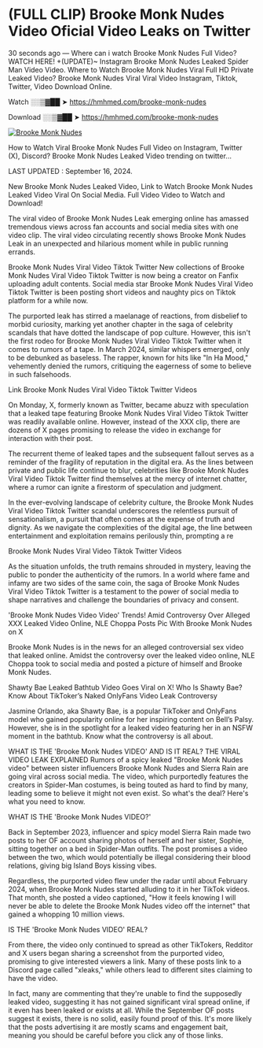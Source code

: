 # (FULL CLIP) Brooke Monk Nudes Video Oficial Video Leaks on Twitter

30 seconds ago — Where can i watch Brooke Monk Nudes Full Video? WATCH HERE! +(UPDATE)~ Instagram Brooke Monk Nudes Leaked Spider Man Video Video. Where to Watch Brooke Monk Nudes Viral Full HD Private Leaked Video? Brooke Monk Nudes Viral Viral Video Instagram, Tiktok, Twitter, Video Download Online.

Watch ░░▒▓██ ➤ https://hmhmed.com/brooke-monk-nudes

Download ░░▒▓██ ➤ https://hmhmed.com/brooke-monk-nudes

[![Brooke Monk Nudes](https://i.imgur.com/dJHk4Zq.gif)](https://hmhmed.com/brooke-monk-nudes)

How to Watch Viral Brooke Monk Nudes Full Video on Instagram, Twitter (X), Discord? Brooke Monk Nudes Leaked Video trending on twitter...

LAST UPDATED : September 16, 2024.

New Brooke Monk Nudes Leaked Video, Link to Watch Brooke Monk Nudes Leaked Video Viral On Social Media. Full Video Video to Watch and Download!

The viral video of Brooke Monk Nudes Leak emerging online has amassed tremendous views across fan accounts and social media sites with one video clip. The viral video circulating recently shows Brooke Monk Nudes Leak in an unexpected and hilarious moment while in public running errands.

Brooke Monk Nudes Viral Video Tiktok Twitter New collections of Brooke Monk Nudes Viral Video Tiktok Twitter is now being a creator on Fanfix uploading adult contents. Social media star Brooke Monk Nudes Viral Video Tiktok Twitter is been posting short videos and naughty pics on Tiktok platform for a while now.

The purported leak has stirred a maelanage of reactions, from disbelief to morbid curiosity, marking yet another chapter in the saga of celebrity scandals that have dotted the landscape of pop culture. However, this isn't the first rodeo for Brooke Monk Nudes Viral Video Tiktok Twitter when it comes to rumors of a tape. In March 2024, similar whispers emerged, only to be debunked as baseless. The rapper, known for hits like "In Ha Mood," vehemently denied the rumors, critiquing the eagerness of some to believe in such falsehoods.

Link Brooke Monk Nudes Viral Video Tiktok Twitter Videos

On Monday, X, formerly known as Twitter, became abuzz with speculation that a leaked tape featuring Brooke Monk Nudes Viral Video Tiktok Twitter was readily available online. However, instead of the XXX clip, there are dozens of X pages promising to release the video in exchange for interaction with their post.

The recurrent theme of leaked tapes and the subsequent fallout serves as a reminder of the fragility of reputation in the digital era. As the lines between private and public life continue to blur, celebrities like Brooke Monk Nudes Viral Video Tiktok Twitter find themselves at the mercy of internet chatter, where a rumor can ignite a firestorm of speculation and judgment.

In the ever-evolving landscape of celebrity culture, the Brooke Monk Nudes Viral Video Tiktok Twitter scandal underscores the relentless pursuit of sensationalism, a pursuit that often comes at the expense of truth and dignity. As we navigate the complexities of the digital age, the line between entertainment and exploitation remains perilously thin, prompting a re

Brooke Monk Nudes Viral Video Tiktok Twitter Videos

As the situation unfolds, the truth remains shrouded in mystery, leaving the public to ponder the authenticity of the rumors. In a world where fame and infamy are two sides of the same coin, the saga of Brooke Monk Nudes Viral Video Tiktok Twitter is a testament to the power of social media to shape narratives and challenge the boundaries of privacy and consent.

'Brooke Monk Nudes Video Video' Trends! Amid Controversy Over Alleged XXX Leaked Video Online, NLE Choppa Posts Pic With Brooke Monk Nudes on X

Brooke Monk Nudes is in the news for an alleged controversial sex video that leaked online. Amidst the controversy over the leaked video online, NLE Choppa took to social media and posted a picture of himself and Brooke Monk Nudes.

Shawty Bae Leaked Bathtub Video Goes Viral on X! Who Is Shawty Bae? Know About TikToker’s Naked OnlyFans Video Leak Controversy

Jasmine Orlando, aka Shawty Bae, is a popular TikToker and OnlyFans model who gained popularity online for her inspiring content on Bell’s Palsy. However, she is in the spotlight for a leaked video featuring her in an NSFW moment in the bathtub. Know what the controversy is all about.

WHAT IS THE 'Brooke Monk Nudes VIDEO' AND IS IT REAL? THE VIRAL VIDEO LEAK EXPLAINED Rumors of a spicy leaked "Brooke Monk Nudes video" between sister influencers Brooke Monk Nudes and Sierra Rain are going viral across social media. The video, which purportedly features the creators in Spider-Man costumes, is being touted as hard to find by many, leading some to believe it might not even exist. So what's the deal? Here's what you need to know.

WHAT IS THE 'Brooke Monk Nudes VIDEO?'

Back in September 2023, influencer and spicy model Sierra Rain made two posts to her OF account sharing photos of herself and her sister, Sophie, sitting together on a bed in Spider-Man outfits. The post promises a video between the two, which would potentially be illegal considering their blood relations, giving big Island Boys kissing vibes.

Regardless, the purported video flew under the radar until about February 2024, when Brooke Monk Nudes started alluding to it in her TikTok videos. That month, she posted a video captioned, "How it feels knowing I will never be able to delete the Brooke Monk Nudes video off the internet" that gained a whopping 10 million views.

IS THE 'Brooke Monk Nudes VIDEO' REAL?

From there, the video only continued to spread as other TikTokers, Redditor and X users began sharing a screenshot from the purported video, promising to give interested viewers a link. Many of these posts link to a Discord page called "xleaks," while others lead to different sites claiming to have the video.

In fact, many are commenting that they're unable to find the supposedly leaked video, suggesting it has not gained significant viral spread online, if it even has been leaked or exists at all. While the September OF posts suggest it exists, there is no solid, easily found proof of this. It's more likely that the posts advertising it are mostly scams and engagement bait, meaning you should be careful before you click any of those links.